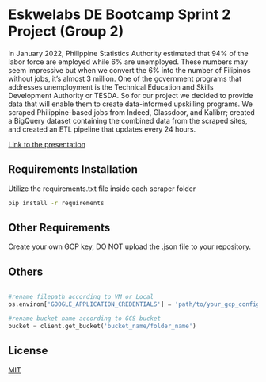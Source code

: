# Eskwelabs DE Bootcamp Sprint 2 Project (Group 2)

In January 2022, Philippine Statistics Authority estimated that 94% of the labor force are employed while 6% are unemployed. These numbers may seem impressive but when we convert the 6% into the number of Filipinos without jobs, it’s almost 3 million. One of the government programs that addresses unemployment is the Technical Education and Skills Development Authority or TESDA. So for our project we decided to provide data that will enable them to create data-informed upskilling programs. We scraped Philippine-based jobs from Indeed, Glassdoor, and Kalibrr; created a BigQuery dataset containing the combined data from the scraped sites, and created an ETL pipeline that updates every 24 hours.

[Link to the presentation](https://drive.google.com/file/d/1aBvXHXe595E721rUVA1-2Y4YFTzuY2mP/view?usp=sharing)

## Requirements Installation

Utilize the requirements.txt file inside each scraper folder

```bash
pip install -r requirements
```
## Other Requirements

Create your own GCP key, DO NOT upload the .json file to your repository.

## Others

```python

#rename filepath according to VM or Local
os.environ['GOOGLE_APPLICATION_CREDENTIALS'] = 'path/to/your_gcp_config.json'

#rename bucket name according to GCS bucket
bucket = client.get_bucket('bucket_name/folder_name')

```

## License
[MIT](https://choosealicense.com/licenses/mit/)
